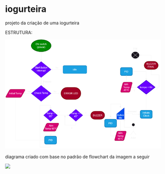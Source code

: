 # iogurteira
projeto da criação de uma iogurteira


ESTRUTURA:


![](iogurteira.drawio.png )




diagrama criado com base no padrão de flowchart da imagem a seguir

![](https://pbs.twimg.com/media/DFiRmHdUQAEVbN9.jpg)
